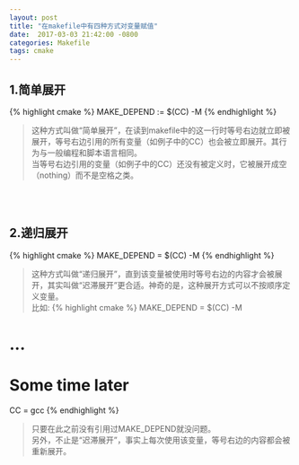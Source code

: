 ```yaml
---
layout: post
title: "在makefile中有四种方式对变量赋值"
date:  2017-03-03 21:42:00 -0800
categories: Makefile
tags: cmake
---
```


1.简单展开
----------
{% highlight cmake %}
MAKE_DEPEND := $(CC) -M
{% endhighlight %}
> 这种方式叫做“简单展开”，在读到makefile中的这一行时等号右边就立即被展开，等号右边引用的所有变量（如例子中的CC）也会被立即展开。其行为与一般编程和脚本语言相同。  
> 当等号右边引用的变量（如例子中的CC）还没有被定义时，它被展开成空（nothing）而不是空格之类。  
  
<br/>
<br/>

2.递归展开
----------
{% highlight cmake %}
MAKE_DEPEND = $(CC) -M
{% endhighlight %}
> 这种方式叫做“递归展开”，直到该变量被使用时等号右边的内容才会被展开，其实叫做“迟滞展开”更合适。神奇的是，这种展开方式可以不按顺序定义变量。  
> 比如:
{% highlight cmake %}
MAKE_DEPEND = $(CC) -M
# ...
# Some time later
CC = gcc
{% endhighlight %}
> 只要在此之前没有引用过MAKE_DEPEND就没问题。  
> 另外，不止是“迟滞展开”，事实上每次使用该变量，等号右边的内容都会被重新展开。

